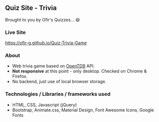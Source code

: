 ## Quiz Site - Trivia

Brought to you by Ofir's Quizzes... :smile:

### Live Site
https://ofir-g.github.io/Quiz-Trivia-Game

### About
- Web trivia game based on [OpenTDB](https://opentdb.com "OpenTBD") API.
- **Not responsive** at this point - only desktop. Checked on Chrome & Firefox.
- No backend, just use of local browser storage.

### Technologies / Libraries / frameworks used
- HTML, CSS, Javascript (jQuery)
- Bootstrap, Animate.css, Material Design, Font Awesome Icons, Google Fonts